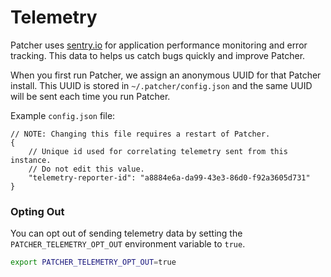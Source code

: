 # Telemetry

Patcher uses [sentry.io](https://sentry.io) for application performance monitoring and error tracking. This data to helps us catch bugs quickly and improve Patcher.

When you first run Patcher, we assign an anonymous UUID for that Patcher install. This UUID is stored in `~/.patcher/config.json` and the same UUID will be sent each time you run Patcher.

Example `config.json` file:
```
// NOTE: Changing this file requires a restart of Patcher.
{
	// Unique id used for correlating telemetry sent from this instance.
	// Do not edit this value.
	"telemetry-reporter-id": "a8884e6a-da99-43e3-86d0-f92a3605d731"
}
```

### Opting Out

You can opt out of sending telemetry data by setting the `PATCHER_TELEMETRY_OPT_OUT` environment variable to `true`.
```bash
export PATCHER_TELEMETRY_OPT_OUT=true
```
